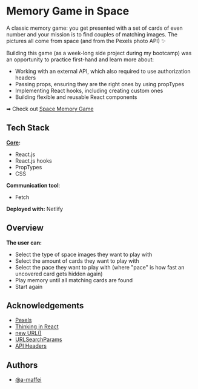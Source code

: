 
# Memory Game in Space

A classic memory game: you get presented with a set of cards of even number and your mission is to find couples of matching images. The pictures all come from space (and from the Pexels photo API) ✨

Building this game (as a week-long side project during my bootcamp) was an opportunity to practice first-hand and learn more about:
- Working with an external API, which also required to use authorization headers 
- Passing props, ensuring they are the right ones by using propTypes
- Implementing React hooks, including creating custom ones  
- Building flexible and reusable React components 

➡ Check out [Space Memory Game](https://space-memory-game.netlify.app/)
## Tech Stack

**[Core](https://github.com/a-maffei/space-memory-game):** 
- React.js
- React.js hooks
- PropTypes
- CSS

**Communication tool**:
- Fetch

**Deployed with:** Netlify

## Overview

**The user can:** 
- Select the type of space images they want to play with
- Select the amount of cards they want to play with
- Select the pace they want to play with (where "pace" is how fast an uncovered card gets hidden again)
- Play memory until all matching cards are found
- Start again 

## Acknowledgements

- [Pexels](https://www.pexels.com/api/documentation/)
- [Thinking in React](https://beta.reactjs.org/learn/thinking-in-react)
- [new URL()](https://developer.mozilla.org/en-US/docs/Web/API/URL/URL)
- [URLSearchParams](https://developer.mozilla.org/en-US/docs/Web/API/URLSearchParams)
- [API Headers](https://apipheny.io/api-headers/)


## Authors

- [@a-maffei](https://www.github.com/a-maffei)
